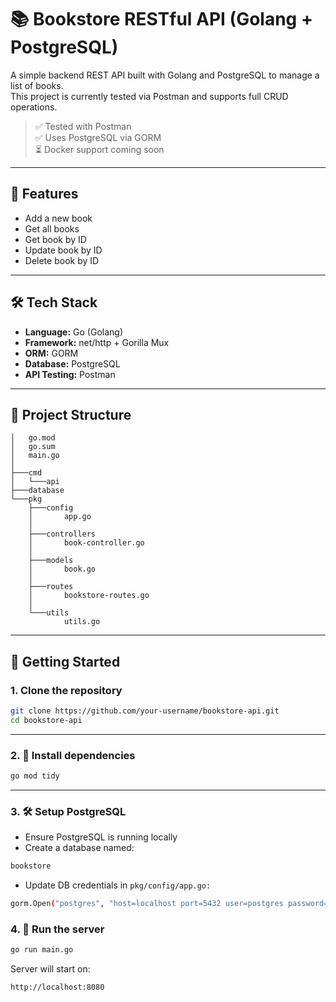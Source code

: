 # 📚 Bookstore RESTful API (Golang + PostgreSQL)

A simple backend REST API built with Golang and PostgreSQL to manage a list of books.  
This project is currently tested via Postman and supports full CRUD operations.

> ✅ Tested with Postman  
> ✅ Uses PostgreSQL via GORM  
> ⏳ Docker support coming soon

---

## 📌 Features

- Add a new book
- Get all books
- Get book by ID
- Update book by ID
- Delete book by ID

---

## 🛠 Tech Stack

- **Language:** Go (Golang)
- **Framework:** net/http + Gorilla Mux
- **ORM:** GORM
- **Database:** PostgreSQL
- **API Testing:** Postman

---

## 📁 Project Structure
```
│   go.mod
│   go.sum
│   main.go
│
├───cmd
│   └───api
├───database
└───pkg
    ├───config
    │       app.go
    │
    ├───controllers
    │       book-controller.go
    │
    ├───models
    │       book.go
    │
    ├───routes
    │       bookstore-routes.go
    │
    └───utils
            utils.go
```
---

## 🚀 Getting Started

### 1. Clone the repository

```bash
git clone https://github.com/your-username/bookstore-api.git
cd bookstore-api
```
---

### 2. 🧰 Install dependencies

```bash
go mod tidy
```

---

### 3. 🛠 Setup PostgreSQL

- Ensure PostgreSQL is running locally
- Create a database named:

```bash
bookstore
```

- Update DB credentials in ```pkg/config/app.go:```

```bash
gorm.Open("postgres", "host=localhost port=5432 user=postgres password=yourpassword dbname=bookstore sslmode=disable")
```

### 4. 🚀 Run the server

```bash
go run main.go
```
Server will start on:
```bash
http://localhost:8080
```

